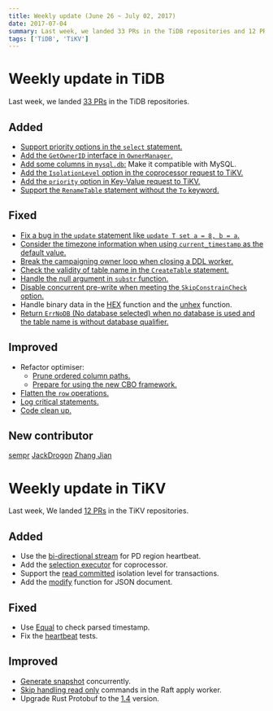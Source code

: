 ```yaml
---
title: Weekly update (June 26 ~ July 02, 2017)
date: 2017-07-04
summary: Last week, we landed 33 PRs in the TiDB repositories and 12 PRs in the TiKV repositories.
tags: ['TiDB', 'TiKV']
---
```


# Weekly update in TiDB

Last week, we landed [33 PRs](https://github.com/pingcap/tidb/pulls?utf8=%E2%9C%93&q=is%3Apr%20is%3Amerged%20merged%3A2017-06-26..2017-07-02%20) in the TiDB repositories.

## Added
* [Support priority options in the `select` statement.](https://github.com/pingcap/tidb/pull/3466)
* [Add the `GetOwnerID` interface in `OwnerManager`.](https://github.com/pingcap/tidb/pull/3525)
* [Add some columns in `mysql.db`:](https://github.com/pingcap/tidb/pull/3532) Make it compatible with MySQL.
* [Add the `IsolationLevel` option in the coprocessor request to TiKV.](https://github.com/pingcap/tidb/pull/3535)
* [Add the `priority` option in Key-Value request to TiKV.](https://github.com/pingcap/tidb/pull/3547)
* [Support the `RenameTable` statement without the `To` keyword.](https://github.com/pingcap/tidb/pull/3552)

## Fixed
* [Fix a bug in the `update` statement like `update T set a = 8, b = a`.](https://github.com/pingcap/tidb/pull/3531) 
* [Consider the timezone information when using `current_timestamp` as the default value.](https://github.com/pingcap/tidb/pull/3544)
* [Break the campaigning owner loop when closing a DDL worker.](https://github.com/pingcap/tidb/pull/3553)
* [Check the validity of table name in the `CreateTable` statement.](https://github.com/pingcap/tidb/pull/3554)
* [Handle the null argument in `substr` function.](https://github.com/pingcap/tidb/pull/3555)
* [Disable concurrent pre-write when meeting the `SkipConstrainCheck` option.](https://github.com/pingcap/tidb/pull/3561)
* Handle binary data in the [HEX](https://github.com/pingcap/tidb/pull/3567) function and the [unhex](https://github.com/pingcap/tidb/pull/3569) function.
* [Return `ErrNoDB` (No database selected) when no database is used and the table name is without database qualifier.](https://github.com/pingcap/tidb/pull/3572)

## Improved
* Refactor optimiser:
  - [Prune ordered column paths.](https://github.com/pingcap/tidb/pull/3473)
  - [Prepare for using the new CBO framework.](https://github.com/pingcap/tidb/pull/3577)
* [Flatten the `row` operations.](https://github.com/pingcap/tidb/pull/3528)
* [Log critical statements.](https://github.com/pingcap/tidb/pull/3557)
* [Code clean up.](https://github.com/pingcap/tidb/pull/3564)


## New contributor

[sempr](https://github.com/sempr)
[JackDrogon](https://github.com/JackDrogon)
[Zhang Jian](https://github.com/zz-jason)

# Weekly update in TiKV

Last week, We landed [12 PRs](https://github.com/search?utf8=%E2%9C%93&q=repo%3Apingcap%2Ftikv+repo%3Apingcap%2Fpd+is%3Apr+is%3Amerged+merged%3A2017-06-25..2017-07-01&type=Issues) in the TiKV repositories.

## Added

* Use the [bi-directional stream](https://github.com/pingcap/tikv/pull/1888) for PD region heartbeat.
* Add the [selection executor](https://github.com/pingcap/tikv/pull/1914) for coprocessor.
* Support the [read committed](https://github.com/pingcap/tikv/pull/1958) isolation level for transactions.
* Add the [modify](https://github.com/pingcap/tikv/pull/1964) function for JSON document.

## Fixed

* Use [Equal](https://github.com/pingcap/pd/pull/666) to check parsed timestamp.
* Fix the [heartbeat](https://github.com/pingcap/pd/pull/663) tests.

## Improved

* [Generate snapshot](https://github.com/pingcap/tikv/pull/1963) concurrently.
* [Skip handling read only](https://github.com/pingcap/tikv/pull/1966) commands in the Raft apply worker.
* Upgrade Rust Protobuf to the [1.4](https://github.com/pingcap/tikv/pull/1969) version.
